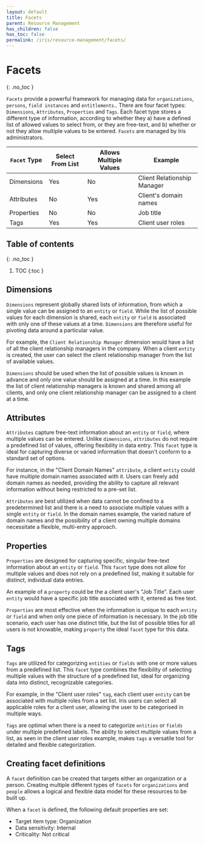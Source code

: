 ```yaml
---
layout: default
title: Facets
parent: Resource Management
has_children: false
has_toc: false
permalink: /iris/resource-management/facets/
---
```


# Facets
{: .no_toc }

`Facets` provide a powerful framework for managing data for `organizations`, `persons`, `field instances` and `entitlements`.. There are four facet types: `Dimensions`, `Attributes`, `Properties` and `Tags`. Each facet type stores a different type of information, according to whether they a) have a defined list of allowed values to select from, or they are free-text, and b) whether or not they allow multiple values to be entered. `Facets` are managed by Iris administrators.

| `Facet` Type | Select From List | Allows Multiple Values | Example |
|------------|------------------------|------------------------|---------|
| Dimensions | Yes | No | Client Relationship Manager |
| Attributes | No | Yes | Client's domain names |
| Properties | No | No | Job title |
| Tags | Yes | Yes | Client user roles |

## Table of contents
{: .no_toc }

1. TOC
{:toc }

## Dimensions

`Dimensions` represent globally shared lists of information, from which a single value can be assigned to an `entity` or `field`. While the list of possible values for each dimension is shared, each `entity` or `field` is associated with only one of these values at a time. `Dimensions` are therefore useful for pivoting data around a particular value.

For example, the `Client Relationship Manager` dimension would have a list of all the client relationship managers in the company. When a client `entity` is created, the user can select the client relationship manager from the list of available values.

`Dimensions` should be used when the list of possible values is known in advance and only one value should be assigned at a time. In this example the list of client relationship managers is known and shared among all clients, and only one client relationship manager can be assigned to a client at a time.

## Attributes

`Attributes` capture free-text information about an `entity` or `field`, where multiple values can be entered. Unlike `dimensions`, `attributes` do not require a predefined list of values, offering flexibility in data entry. This `facet` type is ideal for capturing diverse or varied information that doesn't conform to a standard set of options.

For instance, in the "Client Domain Names" `attribute`, a client `entity` could have multiple domain names associated with it. Users can freely add domain names as needed, providing the ability to capture all relevant information without being restricted to a pre-set list.

`Attributes` are best utilized when data cannot be confined to a predetermined list and there is a need to associate multiple values with a single `entity` or `field`. In the domain names example, the varied nature of domain names and the possibility of a client owning multiple domains necessitate a flexible, multi-entry approach.

## Properties

`Properties` are designed for capturing specific, singular free-text information about an `entity` or `field`. This `facet` type does not allow for multiple values and does not rely on a predefined list, making it suitable for distinct, individual data entries.

An example of a `property` could be the a client user's "Job Title". Each user `entity` would have a specific job title associated with it, entered as free text.

`Properties` are most effective when the information is unique to each `entity` or `field` and when only one piece of information is necessary. In the job title scenario, each user has one distinct title, but the list of possible titles for all users is not knowable, making `property` the ideal `facet` type for this data.

## Tags

`Tags` are utilized for categorizing `entities` or `fields` with one or more values from a predefined list. This `facet` type combines the flexibility of selecting multiple values with the structure of a predefined list, ideal for organizing data into distinct, recognizable categories.

For example, in the "Client user roles" `tag`, each client user `entity` can be associated with multiple roles from a set list. Iris users can select all applicable roles for a client user, allowing the user to be categorised in multiple ways.

`Tags` are optimal when there is a need to categorize `entities` or `fields` under multiple predefined labels. The ability to select multiple values from a list, as seen in the client user roles example, makes `tags` a versatile tool for detailed and flexible categorization.

## Creating facet definitions

A `facet` definition can be created that targets either an organization or a person. Creating multiple different types of `facets` for `organizations` and `people` allows a logical and flexible data model for these resources to be built up.

When a `facet` is defined, the following default properties are set:

* Target item type: Organization
* Data sensitivity: Internal
* Criticality: Not critical

